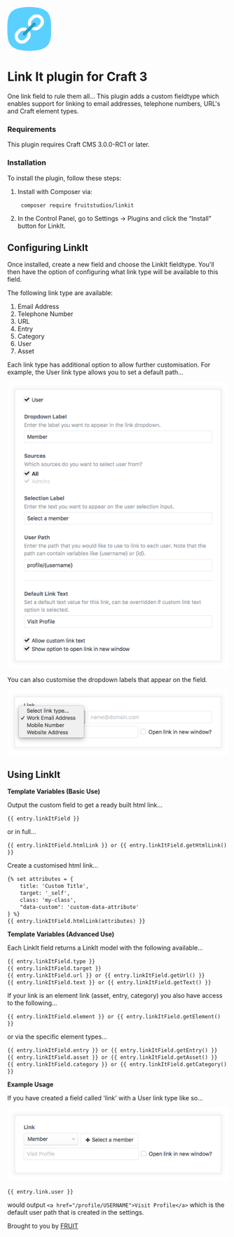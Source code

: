 <p align="left"><a href="https://github.com/fruitstudios/craft-linkit" target="_blank"><img width="100" height="100" src="resources/img/linkit.svg" alt="Linkit"></a></p>

# Link It plugin for Craft 3

One link field to rule them all...
This plugin adds a custom fieldtype which enables support for linking to email addresses, telephone numbers, URL's and Craft element types.


### Requirements

This plugin requires Craft CMS 3.0.0-RC1 or later.

### Installation

To install the plugin, follow these steps:


1. Install with Composer via:

        composer require fruitstudios/linkit

2. In the Control Panel, go to Settings → Plugins and click the “Install” button for LinkIt.


## Configuring LinkIt

Once installed, create a new field and choose the LinkIt fieldtype. You'll then have the option of configuring what link type will be available to this field.

The following link type are available:

1. Email Address
2. Telephone Number
3. URL
4. Entry
5. Category
6. User
7. Asset

Each link type has additional option to allow further customisation. For example, the User link type allows you to set a default path...

<p align="left"><img src="resources/img/user-settings.png" alt="Linkit"></a></p>

You can also customise the dropdown labels that appear on the field. 

<p align="left"><img src="resources/img/customise-labels.png" alt="Linkit"></a></p>

## Using LinkIt

**Template Variables (Basic Use)**

Output the custom field to get a ready built html link...

    {{ entry.linkItField }}

or in full...

    {{ entry.linkItField.htmlLink }} or {{ entry.linkItField.getHtmlLink() }}

Create a customised html link...

    {% set attributes = {
        title: 'Custom Title',
        target: '_self',
        class: 'my-class',
        "data-custom": 'custom-data-attribute'
    } %}
    {{ entry.linkItField.htmlLink(attributes) }}


**Template Variables (Advanced Use)**

Each LinkIt field returns a LinkIt model with the following available...

    {{ entry.linkItField.type }}
    {{ entry.linkItField.target }}
    {{ entry.linkItField.url }} or {{ entry.linkItField.getUrl() }}
    {{ entry.linkItField.text }} or {{ entry.linkItField.getText() }}

If your link is an element link (asset, entry, category) you also have access to the following...

    {{ entry.linkItField.element }} or {{ entry.linkItField.getElement() }}

or via the specific element types...

    {{ entry.linkItField.entry }} or {{ entry.linkItField.getEntry() }}
    {{ entry.linkItField.asset }} or {{ entry.linkItField.getAsset() }}
    {{ entry.linkItField.category }} or {{ entry.linkItField.getCategory() }}
    
    
**Example Usage**

If you have created a field called 'link' with a User link type like so...
<p align="left"><img src="resources/img/member-select.png" alt="Linkit"></a></p>

    {{ entry.link.user }}
    
would output `<a href="/profile/USERNAME">Visit Profile</a>` which is the default user path that is created in the settings.





Brought to you by [FRUIT](https://fruitstudios.co.uk)

